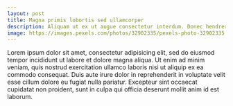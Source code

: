 ```yaml
---
layout: post
title: Magna primis lobortis sed ullamcorper
description: Aliquam ut ex ut augue consectetur interdum. Donec hendrerit imperdiet. Mauris eleifend fringilla nullam aenean mi ligula.
image: https://images.pexels.com/photos/32902335/pexels-photo-32902335.jpeg
---
```


Lorem ipsum dolor sit amet, consectetur adipisicing elit, sed do eiusmod tempor incididunt ut labore et dolore magna aliqua. Ut enim ad minim veniam, quis nostrud exercitation ullamco laboris nisi ut aliquip ex ea commodo consequat. Duis aute irure dolor in reprehenderit in voluptate velit esse cillum dolore eu fugiat nulla pariatur. Excepteur sint occaecat cupidatat non proident, sunt in culpa qui officia deserunt mollit anim id est laborum.
